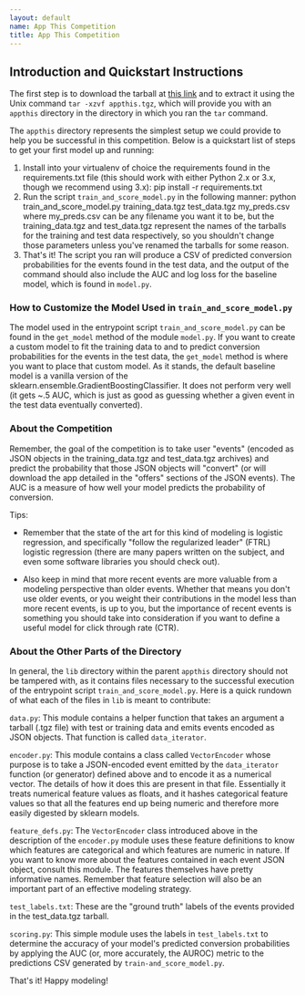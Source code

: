 ```yaml
---
layout: default
name: App This Competition
title: App This Competition
---
```


## Introduction and Quickstart Instructions

The first step is to download the tarball at [this link](leaderboard.entilzha.io/static/downloads/appthis.tgz) and to extract it using the Unix command `tar -xzvf appthis.tgz`, which will provide you with an `appthis` directory in the directory in which you ran the `tar` command.

The `appthis` directory represents the simplest setup we could provide to help you be successful
in this competition. Below is a quickstart list of steps to get your first model up and
running:
1) Install into your virtualenv of choice the requirements found in the requirements.txt
file (this should work with either Python 2.x or 3.x, though we recommend using 3.x):
    pip install -r requirements.txt
2) Run the script `train_and_score_model.py` in the following manner:
    python train_and_score_model.py training_data.tgz test_data.tgz my_preds.csv
where my_preds.csv can be any filename you want it to be, but the training_data.tgz and test_data.tgz
represent the names of the tarballs for the training and test data respectively, so you shouldn't
change those parameters unless you've renamed the tarballs for some reason.
3) That's it! The script you ran will produce a CSV of predicted conversion probabilities for the
events found in the test data, and the output of the command should also include the AUC and log loss
for the baseline model, which is found in `model.py`.


### How to Customize the Model Used in `train_and_score_model.py`

The model used in the entrypoint script `train_and_score_model.py` can be found in the `get_model`
method of the module `model.py`. If you want to create a custom model to fit the training data to
and to predict conversion probabilities for the events in the test data, the `get_model` method
is where you want to place that custom model. As it stands, the default baseline model is a vanilla
version of the sklearn.ensemble.GradientBoostingClassifier. It does not perform very well (it gets
~.5 AUC, which is just as good as guessing whether a given event in the test data eventually converted).

### About the Competition

Remember, the goal of the competition is to take user "events" (encoded as JSON objects in the
training_data.tgz and test_data.tgz archives) and predict the probability that those JSON objects
will "convert" (or will download the app detailed in the "offers" sections of the JSON events).
The AUC is a measure of how well your model predicts the probability of conversion.

Tips:
* Remember that the state of the art for this kind of modeling is logistic regression, and specifically
"follow the regularized leader" (FTRL) logistic regression (there are many papers written on the subject,
and even some software libraries you should check out).

* Also keep in mind that more recent events are more valuable from a modeling perspective than older events.
Whether that means you don't use older events, or you weight their contributions in the model less than more
recent events, is up to you, but the importance of recent events is something you should take into consideration
if you want to define a useful  model for click through rate (CTR).


### About the Other Parts of the Directory

In general, the `lib` directory within the parent `appthis` directory should not be tampered with, as it contains
files necessary to the successful execution of the entrypoint script `train_and_score_model.py`. Here is a quick
rundown of what each of the files in `lib` is meant to contribute:

`data.py`: This module contains a helper function that takes an argument a tarball (.tgz file) with test or training
data and emits events encoded as JSON objects. That function is called `data_iterator`.

`encoder.py`: This module contains a class called `VectorEncoder` whose purpose is to take a JSON-encoded event emitted
by the `data_iterator` function (or generator) defined above and to encode it as a numerical vector. The details of how
it does this are present in that file. Essentially it treats numerical feature values as floats, and it hashes categorical
feature values so that all the features end up being numeric and therefore more easily digested by sklearn models.

`feature_defs.py`: The `VectorEncoder` class introduced above in the description of the `encoder.py` module uses these
feature definitions to know which features are categorical and which features are numeric in nature. If you want to know
more about the features contained in each event JSON object, consult this module. The features themselves have pretty
informative names. Remember that feature selection will also be an important part of an effective modeling strategy.

`test_labels.txt`: These are the "ground truth" labels of the events provided in the test_data.tgz tarball.

`scoring.py`: This simple module uses the labels in `test_labels.txt` to determine the accuracy of your model's predicted
conversion probabilities by applying the AUC (or, more accurately, the AUROC) metric to the predictions CSV generated by
`train-and_score_model.py`.


That's it! Happy modeling!
